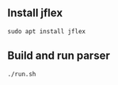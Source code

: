 ## Install jflex

```console
sudo apt install jflex
```

## Build and run parser

```console
./run.sh
```
